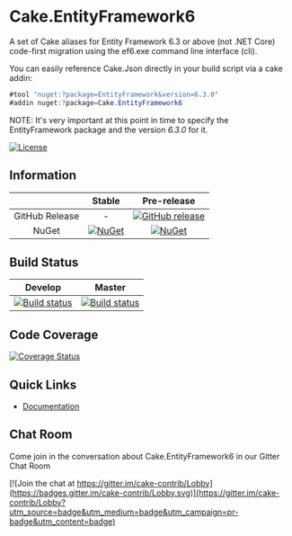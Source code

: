 # Cake.EntityFramework6
A set of Cake aliases for Entity Framework 6.3 or above (not .NET Core) code-first migration using the ef6.exe command line interface (cli).

You can easily reference Cake.Json directly in your build script via a cake addin:

```csharp
#tool "nuget:?package=EntityFramework&version=6.3.0"
#addin nuget:?package=Cake.EntityFramework6
```

NOTE: It's very important at this point in time to specify the EntityFramework package and the version _6.3.0_ for it.

[![License](http://img.shields.io/:license-mit-blue.svg)](http://cake-contrib.mit-license.org)

## Information

|                |                                             Stable                                              |                                                                     Pre-release                                                                      |
| :------------: | :---------------------------------------------------------------------------------------------: | :--------------------------------------------------------------------------------------------------------------------------------------------------: |
| GitHub Release |                                                -                                                | [![GitHub release](https://img.shields.io/github/release/cake-contrib/Cake.EntityFramework6.svg)](https://github.com/cake-contrib/Cake.EntityFramework6/releases/latest) |
|     NuGet      | [![NuGet](https://img.shields.io/nuget/v/Cake.EntityFramework6.svg)](https://www.nuget.org/packages/Cake.EntityFramework6) |                      [![NuGet](https://img.shields.io/nuget/vpre/Cake.EntityFramework6.svg)](https://www.nuget.org/packages/Cake.EntityFramework6)                       |

## Build Status

|                                                                             Develop                                                                             |                                                                                     Master                                                                                     |
| :-------------------------------------------------------------------------------------------------------------------------------------------------------------: | :----------------------------------------------------------------------------------------------------------------------------------------------------------------------------: |
| [![Build status](https://ci.appveyor.com/api/projects/status//branch/develop?svg=true)](https://ci.appveyor.com/project/cakecontrib/cake-entityframework6/branch/develop) | [![Build status](https://ci.appveyor.com/api/projects/status/oqn617679k8fy2q6/branch/develop?svg=true)](https://ci.appveyor.com/project/cakecontrib/cake-entityframework6/branch/master) |

## Code Coverage

[![Coverage Status](https://coveralls.io/repos/github/cake-contrib/Cake.EntityFramework6/badge.svg?branch=develop)](https://coveralls.io/github/cake-contrib/Cake.EntityFramework6?branch=develop)

## Quick Links

- [Documentation](https://cakebuild.net/dsl/entityframework6/)

## Chat Room

Come join in the conversation about Cake.EntityFramework6 in our Gitter Chat Room

[![Join the chat at https://gitter.im/cake-contrib/Lobby](https://badges.gitter.im/cake-contrib/Lobby.svg)](https://gitter.im/cake-contrib/Lobby?utm_source=badge&utm_medium=badge&utm_campaign=pr-badge&utm_content=badge)
